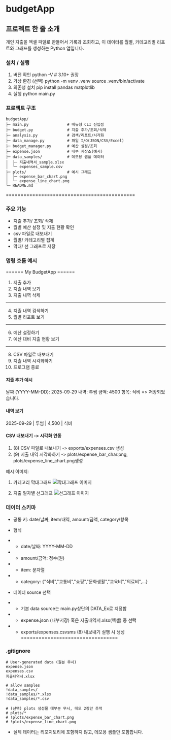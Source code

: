 # budgetApp

## 프로젝트 한 줄 소개

개인 지출을 엑셀 파일로 만들어서 기록과 조회하고, 
이 데이터를 월별, 카테고리별 리포트와 그래프를 생성하는 Python 앱입니다.


### 설치 / 실행 
   1. 버전 확인
      python -V # 3.10+ 권장
   2. 가상 환경 (선택)
      python -m venv .venv
      source .venv/bin/activate
   3. 의존성 설치
      pip install pandas matplotlib
   4. 실행
      python main.py



### 프로젝트 구조
    budgetApp/
    ├─ main.py                 # 메뉴형 CLI 진입점
    ├─ budget.py               # 지출 추가/조회/삭제
    ├─ analysis.py             # 검색/리포트/시각화
    ├─ data_manage.py          # 파일 I/O(JSON/CSV/Excel)
    ├─ budget_manager.py       # 예산 설정/조회
    ├─ expense.json            # 내부 저장소(예시)
    ├─ data_samples/           # 데모용 샘플 데이터 
    │  ├─ 지출내역서_sample.xlsx
    │  └─ expenses_sample.csv
    ├─ plots/                  # 예시 그래프 
    │  ├─ expense_bar_chart.png
    │  └─ expense_line_chart.png
    └─ README.md
============================================


### 주요 기능

- 지출 추가/ 조회/ 삭제
- 월별 예산 설정 및 지출 현황 확인
- csv 파일로 내보내기
- 월별/ 카테고리별 집계
- 막대/ 선 그래프로 저장
  
### 명령 흐름 예시 
====== My BudgetApp ======
1. 지출 추가
2. 지출 내역 보기
3. 지출 내역 삭제
--------------------------
4. 지출 내역 검색하기
5. 월별 리포트 보기
--------------------------
6. 예산 설정하기
7. 예산 대비 지출 현황 보기
--------------------------
8. CSV 파일로 내보내기
9. 지출 내역 시각화하기
10. 프로그램 종료


#### 지출 추가 예시
날짜 (YYYY-MM-DD): 2025-09-29
내역: 투썸
금액: 4500
항목: 식비
=> 저장되었습니다.

#### 내역 보기
2025-09-29 | 투썸 |   4,500 | 식비


#### CSV 내보내기 -> 시각화 연동
1. (8) CSV 파일로 내보내기 -> exports/expenses.csv 생성
2. (9) 지출 내역 시각화하기 -> plots/expense_bar_char.png, plots/expense_line_chart.png생성

예시 이미지:
1. 카테고리 막대그래프
   ![막대그래프 이미지](./Figure_1.png)

2. 지출 일자별 선그래프
   ![선그래프 이미지](./Figure_2.png)





### 데이터 스키마
- 공통 키: date/날짜, item/내역, amount/금액, category/항목
- 형식
- - date/날짜: YYYY-MM-DD
- - amount/금액: 정수(원)
- - item: 문자열
- - category: {"식비","교통비","쇼핑","문화생활","교육비","의료비",...}

- 데이터 source 선택
- - 기본 data source는 main.py상단의 DATA_Ex로 지정함
- - expense.json (내부저장) 혹은 지출내역서.xlsx(엑셀) 중 선택
- - exports/expenses.csvsms (8) 내보내기 실행 시 생성
=================================


### .gitignore
    # User-generated data (원본 무시)
    expense.json
    expenses.csv
    지출내역서.xlsx

    # allow samples
    !data_samples/
    !data_samples/*.xlsx
    !data_samples/*.csv

    # (선택) plots 생성물 대부분 무시, 데모 2장만 추적
    # plots/*
    # !plots/expense_bar_chart.png
    # !plots/expense_line_chart.png
  - 실제 데이터는 리포지토리에 포함하지 않고, 데모용 샘플만 포함합니다.


